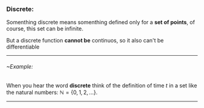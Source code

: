 ### Discrete:
Somenthing discrete means somenthing defined only for a **set of points**, of course, this set can be infinite.

But a discrete function **cannot be** continuos, so it also can't be differentiable

---

###### ~Example:
When you hear the word **discrete** think of the definition of time $t$ in a set like the natural numbers: $\mathbb{N} = \{0, 1, 2, ...\}$.
 
 ---